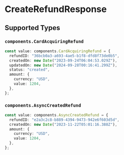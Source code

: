 # CreateRefundResponse


## Supported Types

### `components.CardAcquiringRefund`

```typescript
const value: components.CardAcquiringRefund = {
  refundID: "36bcb0a3-a693-4ae5-b1f8-dfd8f73de0b5",
  createdOn: new Date("2023-09-24T06:04:53.029Z"),
  updatedOn: new Date("2024-09-28T00:16:41.299Z"),
  status: "created",
  amount: {
    currency: "USD",
    value: 1204,
  },
};
```

### `components.AsyncCreatedRefund`

```typescript
const value: components.AsyncCreatedRefund = {
  refundID: "e2a3c2c8-b889-4394-9473-942e6f603d5d",
  createdOn: new Date("2023-11-22T05:01:16.388Z"),
  amount: {
    currency: "USD",
    value: 1204,
  },
};
```

